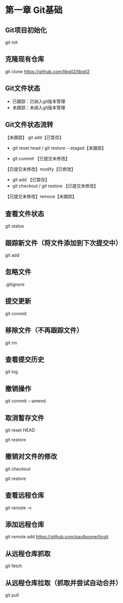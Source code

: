 # 第一章 Git基础

## Git项目初始化 

git init

## 克隆现有仓库 

git clone https://github.com/libgit2/libgit2

## Git文件状态

- 已跟踪：已纳入git版本管理
- 未跟踪：未纳入git版本管理

## Git文件状态流转

【未跟踪】 git add【已暂存】 

- git reset head / git restore --staged【未跟踪】

- git commit 【已提交未修改】

【已提交未修改】modify【已修改】

- git add 【已暂存】
- git checkout / git restore 【已提交未修改】

【已提交未修改】remove【未跟踪】

## 查看文件状态

git status

## 跟踪新文件（将文件添加到下次提交中）

git add

## 忽略文件

.gitignore

## 提交更新

git commit

## 移除文件（不再跟踪文件）

git rm

## 查看提交历史

git log

## 撤销操作

git commit --amend

## 取消暂存文件

git reset HEAD

git restore

## 撤销对文件的修改

git checkout

git restore

## 查看远程仓库

git remote -v

## 添加远程仓库

git remote add https://github.com/paulboone/ticgit 

## 从远程仓库抓取

git fetch

## 从远程仓库拉取（抓取并尝试自动合并）

git pull
